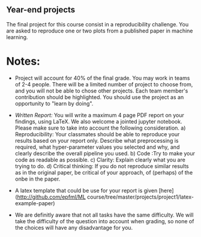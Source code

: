 ## Year-end projects 

The final project for this course consist in a reproducibility challenge. You are asked to reproduce one or two plots from a published paper in machine learning. 




# Notes:

*  Project will account for 40% of the final grade. You may work in teams of 2-4 people. There will be a limited number of project to choose from, and you will not be able to chose other projects. Each team member's contribution should be highlighted. You should use the project as an opportunity to "learn by doing".

* *Written Report:*  You will write a maximum 4 page PDF report on your findings, using LaTeX. We also welcome a jointed jupyter notebook.   Please make sure to take into account the following consideration.
a) Reproducibility: Your classmates should be able to reproduce your results based on your report only. Describe what preprocessing is required, what hyper-parameter values you selected and why, and clearly describe the overall pipeline you used. b) Code :Try to make your code as readable as possible. c) Clarity: Explain clearly what you are trying to do. d) Critical thinking: If you do not reproduce similar results as in the original paper,  be critical of your approach, of (perhaps) of the onbe in the paper. 

* A latex template that could be use for your report is given [here](http://github.com/epfml/ML course/tree/master/projects/project1/latex-example-paper) 



* We are definitly aware that not all tasks have the same difficulty. We will take the difficulty of the question into account when grading, so none of the choices will have any disadvantage for you.
